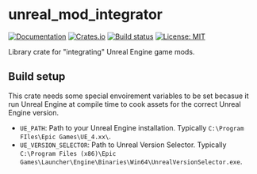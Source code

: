# unreal_mod_integrator

[![Documentation](https://docs.rs/unreal_mod_integrator/badge.svg)](https://docs.rs/unreal_mod_integrator/)
[![Crates.io](https://img.shields.io/crates/v/unreal_mod_integrator.svg)](https://crates.io/crates/unreal_mod_integrator)
[![Build status](https://github.com/AstroTechies/unrealmodding/workflows/CI/badge.svg)](https://github.com/AstroTechies/unrealmodding/actions?query=workflow%3ACI)
[![License: MIT](https://img.shields.io/badge/License-MIT-blue.svg)](../LICENSE)

Library crate for "integrating" Unreal Engine game mods.

## Build setup

This crate needs some special envoirement variables to be set becasue it run Unreal Engine at compile time to cook assets for the correct Unreal Engine version.

- `UE_PATH`: Path to your Unreal Engine installation. Typically `C:\Program FIles\Epic Games\UE_4.xx\`.
- `UE_VERSION_SELECTOR`: Path to Unreal Version Selector. Typically `C:\Program Files (x86)\Epic Games\Launcher\Engine\Binaries\Win64\UnrealVersionSelector.exe`.
